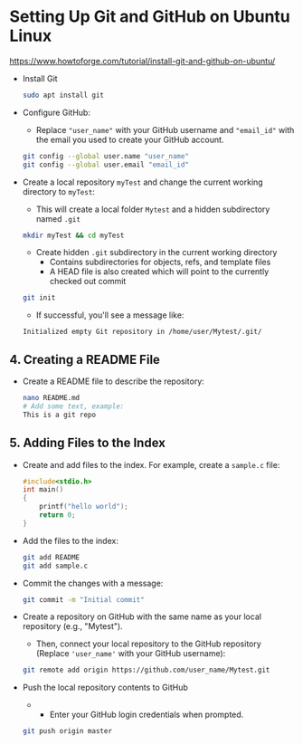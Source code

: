 # Setting Up Git and GitHub on Ubuntu Linux
https://www.howtoforge.com/tutorial/install-git-and-github-on-ubuntu/

- Install Git 
  ```bash
  sudo apt install git
  ```
- Configure GitHub:
  - Replace `"user_name"` with your GitHub username and `"email_id"` with the email you used to create your GitHub account.

  ```bash
  git config --global user.name "user_name"
  git config --global user.email "email_id"
  ``` 
- Create a local repository `myTest` and change the current working directory to `myTest`:
  - This will create a local folder `Mytest` and a hidden subdirectory named `.git`
  ```bash
  mkdir myTest && cd myTest
  ```

  - Create hidden `.git` subdirectory in the current working directory
    - Contains subdirectories for objects, refs, and template files
    - A HEAD file is also created which will point to the currently checked out commit
  ```bash
  git init
  ```

  - If successful, you'll see a message like:

  ```
  Initialized empty Git repository in /home/user/Mytest/.git/
  ```


## 4. Creating a README File

- Create a README file to describe the repository:

  ```bash
  nano README.md
  # Add some text, example:
  This is a git repo
  ```

## 5. Adding Files to the Index

- Create and add files to the index. For example, create a `sample.c` file:

  ```c
  #include<stdio.h>
  int main()
  {
      printf("hello world");
      return 0;
  }
  ```

- Add the files to the index:

  ```bash
  git add README
  git add sample.c
  ```

- Commit the changes with a message:

  ```bash
  git commit -m "Initial commit"
  ```

- Create a repository on GitHub with the same name as your local repository (e.g., "Mytest"). 
  - Then, connect your local repository to the GitHub repository (Replace `'user_name'` with your GitHub username):

  ```bash
  git remote add origin https://github.com/user_name/Mytest.git
  ```

- Push the local repository contents to GitHub
  - - Enter your GitHub login credentials when prompted.

  ```bash
  git push origin master
  ```



